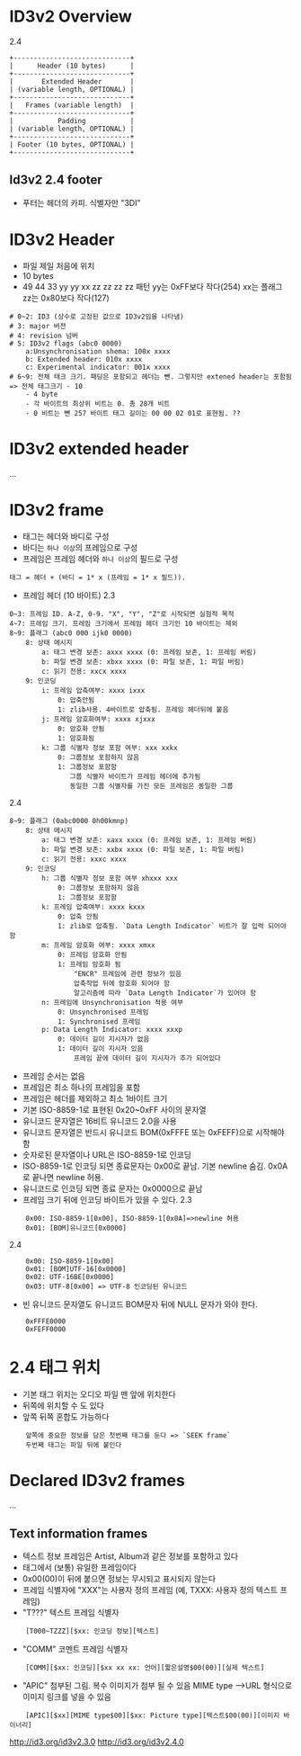 # ID3v2 Overview
2.4
```
+-----------------------------+
|      Header (10 bytes)      |
+-----------------------------+
|       Extended Header       |
| (variable length, OPTIONAL) |
+-----------------------------+
|   Frames (variable length)  |
+-----------------------------+
|           Padding           |
| (variable length, OPTIONAL) |
+-----------------------------+
| Footer (10 bytes, OPTIONAL) |
+-----------------------------+
```

## Id3v2 2.4 footer
- 푸터는 헤더의 카피. 식별자만 "3DI"

# ID3v2 Header
- 파일 제일 처음에 위치
- 10 bytes
- 49 44 33 yy yy xx zz zz zz zz 패턴
    yy는 0xFF보다 작다(254)
    xx는 플래그
    zz는 0x80보다 작다(127)
```
# 0~2: ID3 (상수로 고정된 값으로 ID3v2임을 나타냄)
# 3: major 버전
# 4: revision 넘버
# 5: ID3v2 flags (abc0 0000)
    a:Unsynchronisation shema: 100x xxxx
    b: Extended header: 010x xxxx
    c: Experimental indicator: 001x xxxx
# 6~9: 전체 태크 크기. 패딩은 포함되고 헤더는 뺀. 그렇지만 extened header는 포함됨 => 전체 태그크기 - 10
    - 4 byte
    - 각 바이트의 최상위 비트는 0. 총 28개 비트
    - 0 비트는 뺀 257 바이트 태그 길이는 00 00 02 01로 표현됨. ??
```


# ID3v2 extended header
...

# ID3v2 frame
- 태그는 헤더와 바디로 구성
- 바디는 `하나 이상`의 프레임으로 구성
- 프레임은 프레임 헤더와 `하나 이상`의 필드로 구성
```
태그 = 헤더 + (바디 = 1* x (프레임 = 1* x 필드)).
```

- 프레임 헤더 (10 바이트)
2.3
```
0~3: 프레임 ID. A-Z, 0-9. "X", "Y", "Z"로 시작되면 실험적 목적
4~7: 프레임 크기. 프레임 크기에서 프레임 헤더 크기인 10 바이트는 제외
8~9: 플래그 (abc0 000 ijk0 0000)
    8: 상태 메시지
        a: 태그 변경 보존: axxx xxxx (0: 프레임 보존, 1: 프레임 버림)
        b: 파일 변경 보존: xbxx xxxx (0: 파일 보존, 1: 파일 버림)
        c: 읽기 전용: xxcx xxxx
    9: 인코딩
        i: 프레임 압축여부: xxxx ixxx 
            0: 압축안됨 
            1: zlib사용. 4바이트로 압축됨. 프레임 헤더뒤에 붙음
        j: 프레임 암호화여부: xxxx xjxxx
            0: 암호화 안됨 
            1: 암호화됨
        k: 그룹 식별자 정보 포함 여부: xxx xxkx
            0: 그룹정보 포함하지 않음 
            1: 그룹정보 포함함
               그룹 식별자 바이트가 프레임 헤더에 추가됨 
               동일한 그룹 식별자를 가진 모든 프레임은 동일한 그룹
```

2.4
```
8~9: 플래그 (0abc0000 0h00kmnp)
    8: 상태 메시지
        a: 태그 변경 보존: xaxx xxxx (0: 프레임 보존, 1: 프레임 버림)
        b: 파일 변경 보존: xxbx xxxx (0: 파일 보존, 1: 파일 버림)
        c: 읽기 전용: xxxc xxxx
    9: 인코딩
        h: 그룹 식별자 정보 포함 여부 xhxxx xxx
            0: 그룹정보 포함하지 않음 
            1: 그룹정보 포함함
        k: 프레임 압축여부: xxxx kxxx
            0: 압축 안됨
            1: zlib로 압축됨. `Data Length Indicator` 비트가 잘 입력 되어야 함
        m: 프레임 암호화 여부: xxxx xmxx
            0: 프레임 암호화 안됨
            1: 프레임 암호화 됨
                "ENCR" 프레임에 관련 정보가 있음
                압축작업 뒤에 암호화 되어야 함
                알고리즘에 따라 `Data Length Indicator`가 있어야 함
        n: 프레임에 Unsynchronisation 적용 여부
            0: Unsynchronised 프레임
            1: Synchronised 프레임
        p: Data Length Indicator: xxxx xxxp
            0: 데이터 길이 지시자가 없음
            1: 데이터 길이 지시자 있음
                프레임 끝에 데이터 길이 지시자가 추가 되어있다
```

- 프레임 순서는 없음
- 프레임은 최소 하나의 프레임을 포함
- 프레임은 헤더를 제외하고 최소 1바이트 크기
- 기본 ISO-8859-1로 표현된 0x20~0xFF 사이의 문자열
- 유니코드 문자열은 16비트 유니코드 2.0을 사용
- 유니코드 문자열은 반드시 유니코드 BOM(0xFFFE 또는 0xFEFF)으로 시작해야 함
- 숫자로된 문자열이나 URL은 ISO-8859-1로 인코딩
- ISO-8859-1로 인코딩 되면 종료문자는 0x00로 끝남. 기본 newline 숨김. 0x0A로 끝나면 newline 허용. 
- 유니코드로 인코딩 되면 종료 문자는 0x0000으로 끝남
- 프레임 크기 뒤에 인코딩 바이트가 있을 수 있다.
2.3
```
    0x00: ISO-8859-1[0x00], ISO-8859-1[0x0A]=>newline 허용
    0x01: [BOM]유니코드[0x0000]
```
2.4
```
    0x00: ISO-8859-1[0x00]
    0x01: [BOM]UTF-16[0x0000]
    0x02: UTF-16BE[0x0000]
    0x03: UTF-8[0x00] => UTF-8 인코딩된 유니코드
```

- 빈 유니코드 문자열도 유니코드 BOM문자 뒤에 NULL 문자가 와야 한다.
```
    0xFFFE0000
    0xFEFF0000
```

# 2.4 태그 위치
- 기본 태그 위치는 오디오 파일 맨 앞에 위치한다  
- 뒤쪽에 위치할 수 도 있다
- 앞쪽 뒤쪽 혼합도 가능하다
```
    앞쪽에 중요한 정보를 담은 첫번째 태그를 둔다 => `SEEK frame`
    두번째 태그는 파일 뒤에 붙인다
```

# Declared ID3v2 frames
...

## Text information frames
- 텍스트 정보 프레임은 Artist, Album과 같은 정보를 포함하고 있다 
- 태그에서 (보통) 유일한 프레임이다
- 0x00(00)이 뒤에 붙으면 정보는 무시되고 표시되지 않는다
- 프레임 식별자에 "XXX"는 사용자 정의 프레임 (예, TXXX: 사용자 정의 텍스트 프레임)
- "T???" 텍스트 프레임 식별자
```
    [T000~TZZZ][$xx: 인코딩 정보][텍스트]
```
- "COMM" 코멘트 프레임 식별자
```
    [COMM][$xx: 인코딩][$xx xx xx: 언어][짧은설명$00(00)][실제 텍스트]
```
- "APIC" 첨부된 그림. 
    복수 이미지가 첨부 될 수 있음
    MIME type -->URL 형식으로 이미지 링크를 넣을 수 있음
```
    [APIC][$xx][MIME type$00][$xx: Picture type][텍스트$00(00)][이미지 바이너리]
```


http://id3.org/id3v2.3.0
http://id3.org/id3v2.4.0